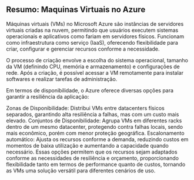 ## Resumo: Maquinas Virtuais no Azure
Máquinas virtuais (VMs) no Microsoft Azure são instâncias de servidores virtuais criadas na nuvem, permitindo que usuários executem sistemas operacionais e aplicativos como fariam em servidores físicos. Funcionam como infraestrutura como serviço (IaaS), oferecendo flexibilidade para criar, configurar e gerenciar recursos conforme a necessidade.

O processo de criação envolve a escolha do sistema operacional, tamanho da VM (definindo CPU, memória e armazenamento) e configurações de rede. Após a criação, é possível acessar a VM remotamente para instalar softwares e realizar tarefas de administração.

Em termos de disponibilidade, o Azure oferece diversas opções para garantir a resiliência da aplicação:

Zonas de Disponibilidade: Distribui VMs entre datacenters físicos separados, garantindo alta resiliência a falhas, mas com um custo mais elevado.
Conjuntos de Disponibilidade: Agrupa VMs em diferentes racks dentro de um mesmo datacenter, protegendo contra falhas locais, sendo mais econômico, porém com menor proteção geográfica.
Escalonamento automático: Ajusta os recursos conforme a demanda, reduzindo custos em momentos de baixa utilização e aumentando a capacidade quando necessário.
Essas opções permitem que os recursos sejam adaptados conforme as necessidades de resiliência e orçamento, proporcionando flexibilidade tanto em termos de performance quanto de custos, tornando as VMs uma solução versátil para diferentes cenários de uso.
